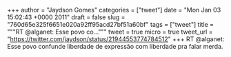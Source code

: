 
+++
author = "Jaydson Gomes"
categories = ["tweet"]
date = "Mon Jan 03 15:02:43 +0000 2011"
draft = false
slug = "760d65e325f6651e020a92ff95acd27bf51a60bf"
tags = ["tweet"]
title = """RT @alganet: Esse povo co..."""
tweet = true
micro = true
tweet_url = "https://twitter.com/jaydson/status/21944553774784512"
+++
RT @alganet: Esse povo confunde liberdade de expressão com liberdade pra falar merda.
